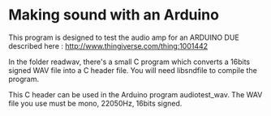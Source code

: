 # Making sound with an Arduino

This program is designed to test the audio amp for an ARDUINO DUE described here : http://www.thingiverse.com/thing:1001442

In the folder readwav, there's a small C program which converts a 16bits signed WAV file into a C header file. You will need libsndfile to compile the program.

This C header can be used in the Arduino program audiotest_wav. The WAV file you use must be mono, 22050Hz, 16bits signed.
